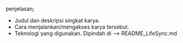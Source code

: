 penjelasan;
- Judul dan deskripsi singkat karya.
- Cara menjalankan/mengakses karya tersebut.
- Teknologi yang digunakan.
Dipindah di --> README_LifeSync.md
